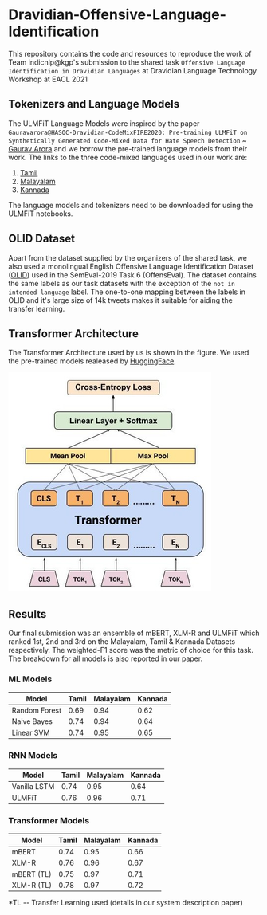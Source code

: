 # Dravidian-Offensive-Language-Identification

This repository contains the code and resources to reproduce the work of Team indicnlp@kgp's submission to the shared task ```Offensive Language Identification in Dravidian Languages``` at Dravidian Language Technology Workshop at EACL 2021

## Tokenizers and Language Models

The ULMFiT Language Models were inspired by the paper ```Gauravarora@HASOC-Dravidian-CodeMixFIRE2020: Pre-training ULMFiT on Synthetically
Generated Code-Mixed Data for Hate Speech
Detection``` ~ [Gaurav Arora](https://arxiv.org/pdf/2010.02094.pdf) and we borrow the pre-trained language models from their work. The links to the three code-mixed languages used in our work are:

1. [Tamil](https://github.com/goru001/nlp-for-tanglish)
2. [Malayalam](https://github.com/goru001/nlp-for-manglish)
3. [Kannada](https://github.com/goru001/nlp-for-kannada)

The language models and tokenizers need to be downloaded for using the ULMFiT notebooks.

## OLID Dataset

Apart from the dataset supplied by the organizers of the shared task, we also used a monolingual English Offensive Language Identification Dataset ([OLID](https://arxiv.org/pdf/1902.09666.pdf)) used in the SemEval-2019 Task 6 (OffensEval). The dataset contains the same labels as our task datasets with the exception of the ```not in intended language``` label. The one-to-one mapping between the labels in OLID and it's large size of 14k tweets makes it suitable for aiding the transfer learning.

## Transformer Architecture

The Transformer Architecture used by us is shown in the figure. We used the pre-trained models realeased by [HuggingFace](https://huggingface.co/transformers/pretrained_models.html).

![Transformer Architecture](https://github.com/kushal2000/Dravidian-Offensive-Language-Identification/blob/master/Transformer_Architecture.jpg)

## Results

Our final submission was an ensemble of mBERT, XLM-R and ULMFiT which ranked 1st, 2nd and 3rd on the Malayalam, Tamil & Kannada Datasets respectively. The weighted-F1 score was the metric of choice for this task. The breakdown for all models is also reported in our paper.

### ML Models

| Model         | Tamil | Malayalam | Kannada |
|---------------|-------|-----------|---------|
| Random Forest | 0.69  | 0.94      | 0.62    |
| Naive Bayes   | 0.74  | 0.94      | 0.64    |
| Linear SVM    | 0.74  | 0.95      | 0.65    |

### RNN Models

| Model        | Tamil | Malayalam | Kannada |
|--------------|-------|-----------|---------|
| Vanilla LSTM | 0.74  | 0.95      | 0.64    |
| ULMFiT       | 0.76  | 0.96      | 0.71    |

### Transformer Models

| Model      | Tamil | Malayalam | Kannada |
|------------|-------|-----------|---------|
| mBERT      | 0.74  | 0.95      | 0.66    |
| XLM-R      | 0.76  | 0.96      | 0.67    |
| mBERT (TL) | 0.75  | 0.97      | 0.71    |
| XLM-R (TL) | 0.78  | 0.97      | 0.72    |

*TL -- Transfer Learning used (details in our system description paper)


